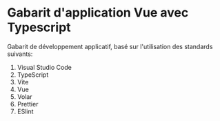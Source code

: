 # Gabarit d'application Vue avec Typescript

Gabarit de développement applicatif, basé sur l'utilisation des standards suivants:

1. Visual Studio Code
2. TypeScript
3. Vite
4. Vue
5. Volar
6. Prettier
7. ESlint
